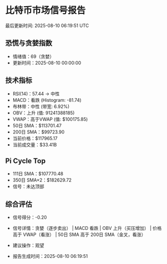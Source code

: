 # 比特币市场信号报告

最后更新时间: 2025-08-10 06:19:51 UTC

## 恐慌与贪婪指数
- 情绪值：69（贪婪）
- 更新时间：2025-08-10 00:00:00

## 技术指标
- RSI(14)：57.44 → 中性
- MACD：看跌 (Histogram: -81.74)
- 布林带：中性 (带宽: 6.92%)
- OBV：上升 (值: 91241388185)
- VWAP：高于VWAP (值: $100175.85)
- 50日 SMA：$113701.47
- 200日 SMA：$99723.90
- 当前价格：$117965.17
- 当前成交量：$33.41B

## Pi Cycle Top
- 111日 SMA：$107770.48
- 350日 SMA×2：$182629.72
- 信号：未达顶部

## 综合评估
- 信号得分：-0.20
- 信号详情：贪婪（逐步卖出） | MACD 看跌 | OBV 上升（买压增加） | 价格高于 VWAP（看涨） | 50日 SMA 高于 200日 SMA（金叉，看涨）
- 建议操作：观望

- 报告生成时间：2025-08-10 06:19:51